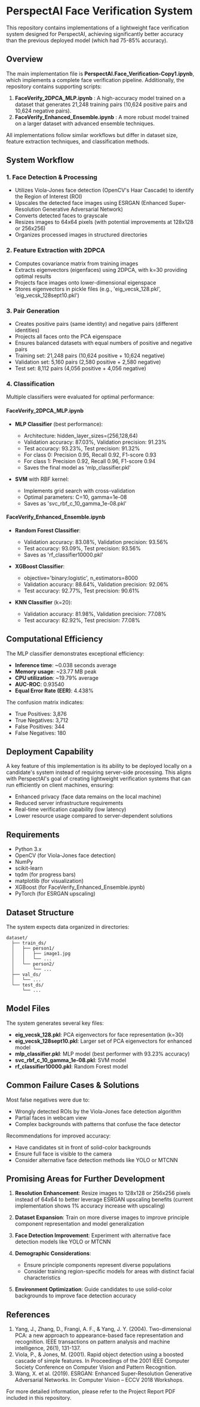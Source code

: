 # PerspectAI Face Verification System

This repository contains implementations of a lightweight face verification system designed for PerspectAI, achieving significantly better accuracy than the previous deployed model (which had 75-85% accuracy).

## Overview

The main implementation file is **PerspectAI.Face_Verification-Copy1.ipynb**, which implements a complete face verification pipeline. Additionally, the repository contains supporting scripts:

1. **FaceVerify_2DPCA_MLP.ipynb** : A high-accuracy model trained on a dataset that generates 21,248 training pairs (10,624 positive pairs and 10,624 negative pairs).
2. **FaceVerify_Enhanced_Ensemble.ipynb** : A more robust model trained on a larger dataset with advanced ensemble techniques.

All implementations follow similar workflows but differ in dataset size, feature extraction techniques, and classification methods.

## System Workflow

### 1. Face Detection & Processing
- Utilizes Viola-Jones face detection (OpenCV's Haar Cascade) to identify the Region of Interest (ROI)
- Upscales the detected face images using ESRGAN (Enhanced Super-Resolution Generative Adversarial Network)
- Converts detected faces to grayscale
- Resizes images to 64x64 pixels (with potential improvements at 128x128 or 256x256)
- Organizes processed images in structured directories

### 2. Feature Extraction with 2DPCA
- Computes covariance matrix from training images
- Extracts eigenvectors (eigenfaces) using 2DPCA, with k=30 providing optimal results
- Projects face images onto lower-dimensional eigenspace
- Stores eigenvectors in pickle files (e.g., 'eig_vecsk_128.pkl', 'eig_vecsk_128sept10.pkl')

### 3. Pair Generation
- Creates positive pairs (same identity) and negative pairs (different identities)
- Projects all faces onto the PCA eigenspace
- Ensures balanced datasets with equal numbers of positive and negative pairs
- Training set: 21,248 pairs (10,624 positive + 10,624 negative)
- Validation set: 5,160 pairs (2,580 positive + 2,580 negative)
- Test set: 8,112 pairs (4,056 positive + 4,056 negative)

### 4. Classification
Multiple classifiers were evaluated for optimal performance:

#### FaceVerify_2DPCA_MLP.ipynb
- **MLP Classifier** (best performance): 
  - Architecture: hidden_layer_sizes=(256,128,64)
  - Validation accuracy: 87.03%, Validation precision: 91.23%
  - Test accuracy: 93.23%, Test precision: 91.32%
  - For class 0: Precision 0.95, Recall 0.92, F1-score 0.93
  - For class 1: Precision 0.92, Recall 0.96, F1-score 0.94
  - Saves the final model as 'mlp_classifier.pkl'

- **SVM** with RBF kernel: 
  - Implements grid search with cross-validation
  - Optimal parameters: C=10, gamma=1e-08
  - Saves as 'svc_rbf_c_10_gamma_1e-08.pkl'

#### FaceVerify_Enhanced_Ensemble.ipynb
- **Random Forest Classifier**:
  - Validation accuracy: 83.08%, Validation precision: 93.56%
  - Test accuracy: 93.09%, Test precision: 93.56%
  - Saves as 'rf_classifier10000.pkl'

- **XGBoost Classifier**:
  - objective='binary:logistic', n_estimators=8000
  - Validation accuracy: 88.64%, Validation precision: 92.06%
  - Test accuracy: 92.77%, Test precision: 90.61%

- **KNN Classifier** (k=20):
  - Validation accuracy: 81.98%, Validation precision: 77.08%
  - Test accuracy: 82.92%, Test precision: 77.08%

## Computational Efficiency

The MLP classifier demonstrates exceptional efficiency:
- **Inference time**: ~0.038 seconds average
- **Memory usage**: ~23.77 MB peak
- **CPU utilization**: ~19.79% average
- **AUC-ROC**: 0.93540
- **Equal Error Rate (EER)**: 4.438%

The confusion matrix indicates:
- True Positives: 3,876
- True Negatives: 3,712
- False Positives: 344
- False Negatives: 180

## Deployment Capability

A key feature of this implementation is its ability to be deployed locally on a candidate's system instead of requiring server-side processing. This aligns with PerspectAI's goal of creating lightweight verification systems that can run efficiently on client machines, ensuring:

- Enhanced privacy (face data remains on the local machine)
- Reduced server infrastructure requirements
- Real-time verification capability (low latency)
- Lower resource usage compared to server-dependent solutions

## Requirements

- Python 3.x
- OpenCV (for Viola-Jones face detection)
- NumPy
- scikit-learn
- tqdm (for progress bars)
- matplotlib (for visualization)
- XGBoost (for FaceVerify_Enhanced_Ensemble.ipynb)
- PyTorch (for ESRGAN upscaling)

## Dataset Structure

The system expects data organized in directories:
```
dataset/
  ├── train_ds/
  │   ├── person1/
  │   │   ├── image1.jpg
  │   │   └── ...
  │   └── person2/
  │       └── ...
  ├── val_ds/
  │   └── ...
  └── test_ds/
      └── ...
```

## Model Files

The system generates several key files:

- **eig_vecsk_128.pkl**: PCA eigenvectors for face representation (k=30)
- **eig_vecsk_128sept10.pkl**: Larger set of PCA eigenvectors for enhanced model
- **mlp_classifier.pkl**: MLP model (best performer with 93.23% accuracy)
- **svc_rbf_c_10_gamma_1e-08.pkl**: SVM model 
- **rf_classifier10000.pkl**: Random Forest model

## Common Failure Cases & Solutions

Most false negatives were due to:
- Wrongly detected ROIs by the Viola-Jones face detection algorithm
- Partial faces in webcam view
- Complex backgrounds with patterns that confuse the face detector

Recommendations for improved accuracy:
- Have candidates sit in front of solid-color backgrounds
- Ensure full face is visible to the camera
- Consider alternative face detection methods like YOLO or MTCNN

## Promising Areas for Further Development

1. **Resolution Enhancement**: Resize images to 128x128 or 256x256 pixels instead of 64x64 to better leverage ESRGAN upscaling benefits (current implementation shows 1% accuracy increase with upscaling)

2. **Dataset Expansion**: Train on more diverse images to improve principle component representation and model generalization

3. **Face Detection Improvement**: Experiment with alternative face detection models like YOLO or MTCNN

4. **Demographic Considerations**: 
   - Ensure principle components represent diverse populations
   - Consider training region-specific models for areas with distinct facial characteristics

5. **Environment Optimization**: Guide candidates to use solid-color backgrounds to improve face detection accuracy

## References

1. Yang, J., Zhang, D., Frangi, A. F., & Yang, J. Y. (2004). Two-dimensional PCA: a new approach to appearance-based face representation and recognition. IEEE transactions on pattern analysis and machine intelligence, 26(1), 131-137.
2. Viola, P., & Jones, M. (2001). Rapid object detection using a boosted cascade of simple features. In Proceedings of the 2001 IEEE Computer Society Conference on Computer Vision and Pattern Recognition.
3. Wang, X. et al. (2019). ESRGAN: Enhanced Super-Resolution Generative Adversarial Networks. In: Computer Vision – ECCV 2018 Workshops.

For more detailed information, please refer to the Project Report PDF included in this repository. 
